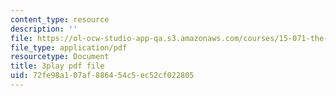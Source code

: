 ```yaml
---
content_type: resource
description: ''
file: https://ol-ocw-studio-app-qa.s3.amazonaws.com/courses/15-071-the-analytics-edge-spring-2017/72fe98a107af886454c5ec52cf022805_6Rl8scykyEQ.pdf
file_type: application/pdf
resourcetype: Document
title: 3play pdf file
uid: 72fe98a1-07af-8864-54c5-ec52cf022805
---
```

